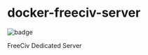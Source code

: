 # docker-freeciv-server

![badge](https://github.com/afritzler/docker-freeciv-server/workflows/Build%20and%20Publish%20Docker%20Image/badge.svg)

FreeCiv Dedicated Server 
